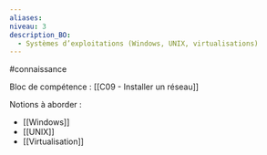```yaml
---
aliases: 
niveau: 3
description_BO:
  - Systèmes d’exploitations (Windows, UNIX, virtualisations)
---
```

#connaissance

Bloc de compétence : [[C09 - Installer un réseau]]

Notions à aborder : 
- [[Windows]]
- [[UNIX]]
- [[Virtualisation]]
